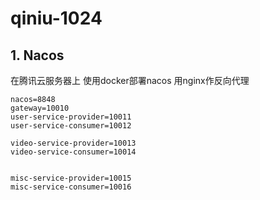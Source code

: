 # qiniu-1024

## 1. Nacos
在腾讯云服务器上 使用docker部署nacos
用nginx作反向代理

```config
nacos=8848
gateway=10010
user-service-provider=10011
user-service-consumer=10012

video-service-provider=10013
video-service-consumer=10014


misc-service-provider=10015
misc-service-consumer=10016

```